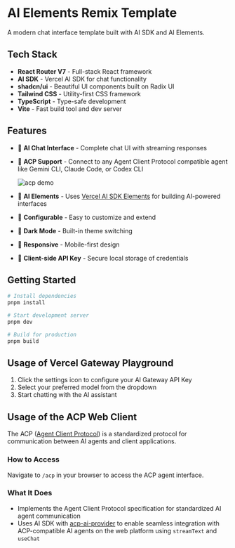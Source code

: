 # AI Elements Remix Template

A modern chat interface template built with AI SDK and AI Elements.

## Tech Stack

- **React Router V7** - Full-stack React framework
- **AI SDK** - Vercel AI SDK for chat functionality
- **shadcn/ui** - Beautiful UI components built on Radix UI
- **Tailwind CSS** - Utility-first CSS framework
- **TypeScript** - Type-safe development
- **Vite** - Fast build tool and dev server

## Features

- 🤖 **AI Chat Interface** - Complete chat UI with streaming responses
- 🔗 **ACP Support** - Connect to any Agent Client Protocol compatible agent like Gemini CLI, Claude Code, or Codex CLI

  ![acp demo](./docs/acp-demo.gif)

- 🎨 **AI Elements** - Uses [Vercel AI SDK Elements](https://ai-sdk.dev/elements/overview) for building AI-powered interfaces
- 🔧 **Configurable** - Easy to customize and extend
- 🌙 **Dark Mode** - Built-in theme switching
- 📱 **Responsive** - Mobile-first design
- 🔑 **Client-side API Key** - Secure local storage of credentials

## Getting Started

```bash
# Install dependencies
pnpm install

# Start development server
pnpm dev

# Build for production
pnpm build
```

## Usage of Vercel Gateway Playground

1. Click the settings icon to configure your AI Gateway API Key
2. Select your preferred model from the dropdown
3. Start chatting with the AI assistant

## Usage of the ACP Web Client

The ACP ([Agent Client Protocol](https://agentclientprotocol.com)) is a standardized protocol for communication between AI agents and client applications.

### How to Access

Navigate to `/acp` in your browser to access the ACP agent interface.

### What It Does

- Implements the Agent Client Protocol specification for standardized AI agent communication
- Uses AI SDK with [acp-ai-provider](https://github.com/mcpc-tech/mcpc/tree/main/packages/acp-ai-provider) to enable seamless integration with ACP-compatible AI agents on the web platform using `streamText` and `useChat`
